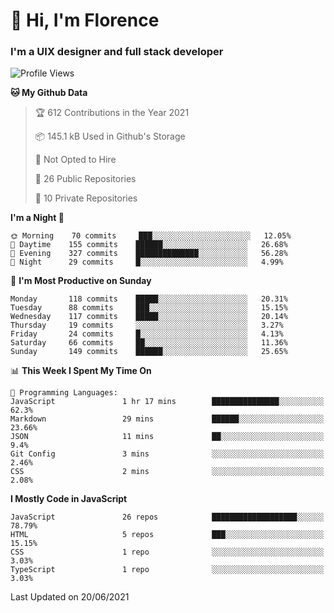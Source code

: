 <h1>👋 Hi, I'm Florence</h1>
<h3>I'm a UIX designer and full stack developer</h3>


<!--START_SECTION:waka-->
![Profile Views](http://img.shields.io/badge/Profile%20Views-1-blue)

**🐱 My Github Data** 

> 🏆 612 Contributions in the Year 2021
 > 
> 📦 145.1 kB Used in Github's Storage 
 > 
> 🚫 Not Opted to Hire
 > 
> 📜 26 Public Repositories 
 > 
> 🔑 10 Private Repositories  
 > 
**I'm a Night 🦉** 

```text
🌞 Morning    70 commits     ███░░░░░░░░░░░░░░░░░░░░░░   12.05% 
🌆 Daytime    155 commits    ██████░░░░░░░░░░░░░░░░░░░   26.68% 
🌃 Evening    327 commits    ██████████████░░░░░░░░░░░   56.28% 
🌙 Night      29 commits     █░░░░░░░░░░░░░░░░░░░░░░░░   4.99%

```
📅 **I'm Most Productive on Sunday** 

```text
Monday       118 commits    █████░░░░░░░░░░░░░░░░░░░░   20.31% 
Tuesday      88 commits     ███░░░░░░░░░░░░░░░░░░░░░░   15.15% 
Wednesday    117 commits    █████░░░░░░░░░░░░░░░░░░░░   20.14% 
Thursday     19 commits     ░░░░░░░░░░░░░░░░░░░░░░░░░   3.27% 
Friday       24 commits     █░░░░░░░░░░░░░░░░░░░░░░░░   4.13% 
Saturday     66 commits     ██░░░░░░░░░░░░░░░░░░░░░░░   11.36% 
Sunday       149 commits    ██████░░░░░░░░░░░░░░░░░░░   25.65%

```


📊 **This Week I Spent My Time On** 

```text
💬 Programming Languages: 
JavaScript               1 hr 17 mins        ███████████████░░░░░░░░░░   62.3% 
Markdown                 29 mins             ██████░░░░░░░░░░░░░░░░░░░   23.66% 
JSON                     11 mins             ██░░░░░░░░░░░░░░░░░░░░░░░   9.4% 
Git Config               3 mins              ░░░░░░░░░░░░░░░░░░░░░░░░░   2.46% 
CSS                      2 mins              ░░░░░░░░░░░░░░░░░░░░░░░░░   2.08%

```

**I Mostly Code in JavaScript** 

```text
JavaScript               26 repos            ███████████████████░░░░░░   78.79% 
HTML                     5 repos             ███░░░░░░░░░░░░░░░░░░░░░░   15.15% 
CSS                      1 repo              ░░░░░░░░░░░░░░░░░░░░░░░░░   3.03% 
TypeScript               1 repo              ░░░░░░░░░░░░░░░░░░░░░░░░░   3.03%

```



 Last Updated on 20/06/2021
<!--END_SECTION:waka-->
